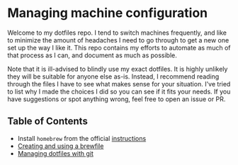 # Managing machine configuration

Welcome to my dotfiles repo. I tend to switch machines frequently, and like to minimize the
amount of headaches I need to go through to get a new one set up the way I like it. This repo
contains my efforts to automate as much of that process as I can, and document as much as possible.

Note that it is ill-advised to blindly use my exact dotfiles. It is highly unlikely they will be
suitable for anyone else as-is. Instead, I recommend reading through the files I have to see what
makes sense for your situation. I've tried to list why I made the choices I did so you can see
if it fits your needs. If you have suggestions or spot anything wrong, feel free to open an issue
or PR.

## Table of Contents

- Install `homebrew` from the official [instructions](https://brew.sh/)
- [Creating and using a brewfile](https://github.com/anson-vandoren/.dotfiles/dotfile_docs/brewfile.md)
- [Managing dotfiles with git](https://github.com/anson-vandoren/.dotfiles/dotfile_docs/dotfile_management.md)
